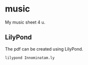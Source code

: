 # music

My music sheet 4 u. 

## LilyPond

The pdf can be created using LilyPond. 

`lilypond Innominatam.ly`